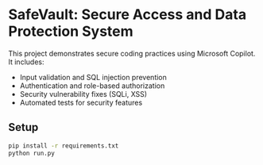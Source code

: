 

# SafeVault: Secure Access and Data Protection System

This project demonstrates secure coding practices using Microsoft Copilot. It includes:

- Input validation and SQL injection prevention
- Authentication and role-based authorization
- Security vulnerability fixes (SQLi, XSS)
- Automated tests for security features

## Setup

```bash
pip install -r requirements.txt
python run.py
